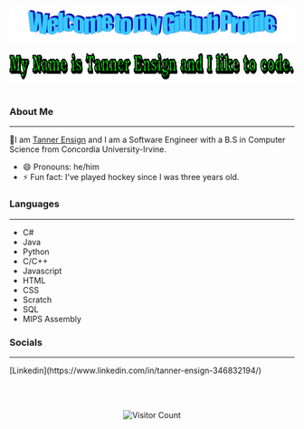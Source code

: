 <!-- "Hero" Header -->
<div align="center">
  <img src="https://raw.githubusercontent.com/tensign1444/tensign1444/master/images/welcome.png" style="max-width: 100%;" alt="Welcome to my Github Profile" />
  <br />
  <br />
  <img height="50" alt="My Name is Tanner Ensign and I like to code." src="images/text.gif" />
  <br />
  <br />

</div>

<!-- End -->


<!-- About Me -->

 ### About Me
<hr>

:wave:I am [Tanner Ensign](https://www.tensigndevelopment.com/) and I am a Software Engineer with a B.S in Computer Science from Concordia University-Irvine.
- 😄 Pronouns: he/him
- ⚡ Fun fact: I've played hockey since I was three years old.
<!-- End -->

<!-- Languages -->

 ### Languages
<hr>

- C#
- Java
- Python
- C/C++
- Javascript
- HTML
- CSS
- Scratch
- SQL
- MIPS Assembly

<!-- End -->

<!-- Social -->
 ### Socials
<hr>
[Linkedin](https://www.linkedin.com/in/tanner-ensign-346832194/)

<!-- End -->
<!-- Footer -->
 <br /> <br />
<div align="center">

![Visitor Count](https://profile-counter.glitch.me/tensign1444/count.svg)

</div>
